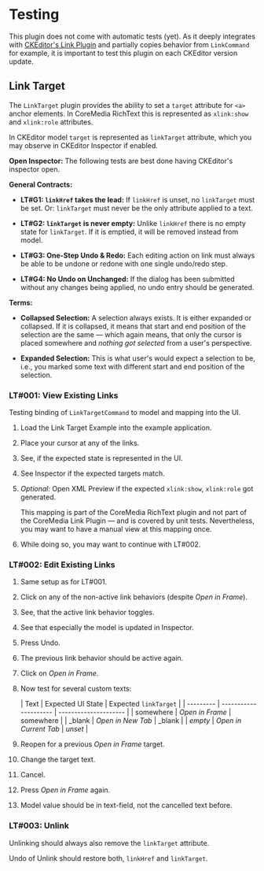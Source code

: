 Testing
================================================================================

This plugin does not come with automatic tests (yet). As it deeply integrates
with [CKEditor's Link Plugin][ckeditor/ckeditor5-link] and partially copies
behavior from `LinkCommand` for example, it is important to test this plugin on
each CKEditor version update.

Link Target
--------------------------------------------------------------------------------

The `LinkTarget` plugin provides the ability to set a `target` attribute for
`<a>` anchor elements. In CoreMedia RichText this is represented as `xlink:show`
and `xlink:role` attributes.

In CKEditor model `target` is represented as `linkTarget` attribute, which you
may observe in CKEditor Inspector if enabled.

**Open Inspector:** The following tests are best done having CKEditor's
inspector open.

**General Contracts:**

* **LT#G1: `linkHref` takes the lead:** If `linkHref` is unset, no `linkTarget`
  must be set. Or: `linkTarget` must never be the only attribute applied to a
  text.

* **LT#G2: `linkTarget` is never empty:** Unlike `linkHref` there is no empty
  state for
  `linkTarget`. If it is emptied, it will be removed instead from model.

* **LT#G3: One-Step Undo &amp; Redo:** Each editing action on link must always
  be able to be undone or redone with one single undo/redo step.

* **LT#G4: No Undo on Unchanged:** If the dialog has been submitted without any
  changes being applied, no undo entry should be generated.

**Terms:**

* **Collapsed Selection:** A selection always exists. It is either expanded or
  collapsed. If it is collapsed, it means that start and end position of the
  selection are the same — which again means, that only the cursor is placed
  somewhere and _nothing got selected_ from a user's perspective.

* **Expanded Selection:** This is what user's would expect a selection to be,
  i.e., you marked some text with different start and end position of the
  selection.

### LT#001: View Existing Links

Testing binding of `LinkTargetCommand` to model and mapping into the UI.

1. Load the Link Target Example into the example application.

2. Place your cursor at any of the links.

3. See, if the expected state is represented in the UI.

4. See Inspector if the expected targets match.

5. _Optional:_ Open XML Preview if the expected `xlink:show`, `xlink:role` got
   generated.

   This mapping is part of the CoreMedia RichText plugin and not part of the
   CoreMedia Link Plugin — and is covered by unit tests. Nevertheless, you may
   want to have a manual view at this mapping once.

6. While doing so, you may want to continue with LT#002.

### LT#002: Edit Existing Links

1. Same setup as for LT#001.

2. Click on any of the non-active link behaviors (despite _Open in Frame_).

3. See, that the active link behavior toggles.

4. See that especially the model is updated in Inspector.

5. Press Undo.

6. The previous link behavior should be active again.

7. Click on _Open in Frame_.

8. Now test for several custom texts:

   | Text      | Expected UI State     | Expected `linkTarget` |
       | --------- | --------------------- | --------------------- |
   | somewhere | _Open in Frame_       | somewhere             |
   | _blank    | _Open in New Tab_     | _blank                |
   | _empty_   | _Open in Current Tab_ | _unset_               |

10. Reopen for a previous _Open in Frame_ target.

11. Change the target text.

12. Cancel.

13. Press _Open in Frame_ again.

14. Model value should be in text-field, not the cancelled text before.

### LT#003: Unlink

Unlinking should always also remove the `linkTarget` attribute.

Undo of Unlink should restore both, `linkHref` and `linkTarget`.

[ckeditor/ckeditor5-link]: <https://ckeditor.com/docs/ckeditor5/latest/features/link.html> "Link - CKEditor 5 Documentation"
